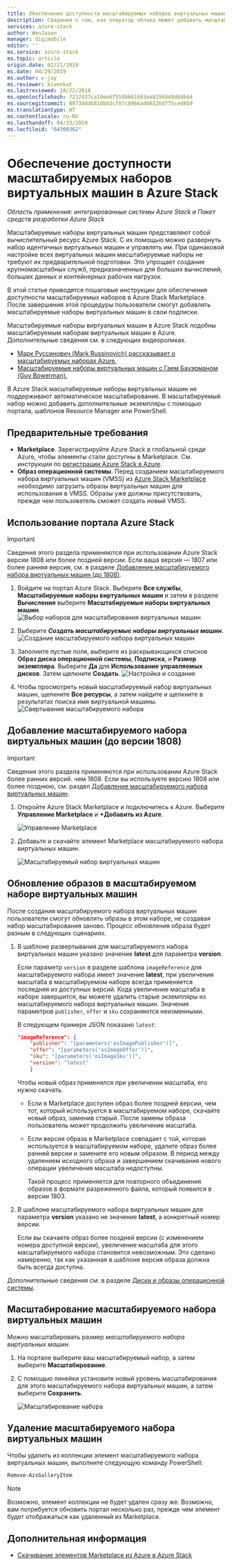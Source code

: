 ```yaml
---
title: Обеспечение доступности масштабируемых наборов виртуальных машин в Azure Stack | Документация Майкрософт
description: Сведения о том, как оператор облака может добавить масштабируемый набор виртуальных машин в Azure Stack Marketplace
services: azure-stack
author: WenJason
manager: digimobile
editor: ''
ms.service: azure-stack
ms.topic: article
origin.date: 02/21/2019
ms.date: 04/29/2019
ms.author: v-jay
ms.reviewer: kivenkat
ms.lastreviewed: 10/22/2018
ms.openlocfilehash: 7237437ca19ee6f5580661683ea82569d9d84b64
ms.sourcegitcommit: 0973dddb81db03cf07c8966ad66526d775ced8b9
ms.translationtype: HT
ms.contentlocale: ru-RU
ms.lasthandoff: 04/23/2019
ms.locfileid: "64309362"
---
```

# <a name="make-virtual-machine-scale-sets-available-in-azure-stack"></a>Обеспечение доступности масштабируемых наборов виртуальных машин в Azure Stack

*Область применения: интегрированные системы Azure Stack и Пакет средств разработки Azure Stack*
  
Масштабируемые наборы виртуальных машин представляют собой вычислительный ресурс Azure Stack. С их помощью можно развернуть набор идентичных виртуальных машин и управлять им. При одинаковой настройке всех виртуальных машин масштабируемые наборы не требуют их предварительной подготовки. Это упрощает создание крупномасштабных служб, предназначенных для больших вычислений, больших данных и контейнерных рабочих нагрузок.

В этой статье приводятся пошаговые инструкции для обеспечения доступности масштабируемых наборов в Azure Stack Marketplace. После завершения этой процедуры пользователи смогут добавлять масштабируемые наборы виртуальных машин в свои подписки.

Масштабируемые наборы виртуальных машин в Azure Stack подобны масштабируемым наборам виртуальных машин в Azure. Дополнительные сведения см. в следующих видеороликах.

* [Марк Руссинович (Mark Russinovich) рассказывает о масштабируемых наборах Azure.](https://channel9.msdn.com/Blogs/Regular-IT-Guy/Mark-Russinovich-Talks-Azure-Scale-Sets/)
* [Масштабируемые наборы виртуальных машин с Гаем Бауэрманом (Guy Bowerman).](https://channel9.msdn.com/Shows/Cloud+Cover/Episode-191-Virtual-Machine-Scale-Sets-with-Guy-Bowerman)

В Azure Stack масштабируемые наборы виртуальных машин не поддерживают автоматическое масштабирование. В масштабируемый набор можно добавить дополнительные экземпляры с помощью портала, шаблонов Resource Manager или PowerShell.

## <a name="prerequisites"></a>Предварительные требования

* **Marketplace**. Зарегистрируйте Azure Stack в глобальной среде Azure, чтобы элементы стали доступны в Marketplace. См. инструкции по [регистрации Azure Stack в Azure](azure-stack-registration.md).
* **Образ операционной системы**. Перед созданием масштабируемого набора виртуальных машин (VMSS) из [Azure Stack Marketplace](azure-stack-download-azure-marketplace-item.md) необходимо загрузить образы виртуальных машин для использования в VMSS. Образы уже должны присутствовать, прежде чем пользователь сможет создать новый VMSS.

## <a name="use-the-azure-stack-portal"></a>Использование портала Azure Stack

>[!IMPORTANT]  
> Сведения этого раздела применяются при использовании Azure Stack версии 1808 или более поздней версии. Если ваша версия — 1807 или более ранняя версия, см. в разделе [Добавление масштабируемого набора виртуальных машин (до 1808)](#add-the-virtual-machine-scale-set-prior-to-version-1808).

1. Войдите на портал Azure Stack. Выберите **Все службы**, **Масштабируемые наборы виртуальных машин** и затем в разделе **Вычисления** выберите **Масштабируемые наборы виртуальных машин**.
   ![Выбор наборов для масштабирования виртуальных машин](media/azure-stack-compute-add-scalesets/all-services.png)

2. Выберите ***Создать масштабируемые наборы виртуальных машин***.
   ![Создание масштабируемого набора виртуальных машин](media/azure-stack-compute-add-scalesets/create-scale-set.png)

3. Заполните пустые поля, выберите из раскрывающихся списков **Образ диска операционной системы**, **Подписка**, и **Размер экземпляра**. Выберите **Да** для **Использование управляемых дисков**. Затем щелкните **Создать**.
    ![Настройка и создание](media/azure-stack-compute-add-scalesets/create.png)

4. Чтобы просмотреть новый масштабируемый набор виртуальных машин, щелкните **Все ресурсы**, а затем найдите и щелкните в результатах поиска имя виртуальной машины.
   ![Свертывание масштабируемого набора](media/azure-stack-compute-add-scalesets/search.png)

## <a name="add-the-virtual-machine-scale-set-prior-to-version-1808"></a>Добавление масштабируемого набора виртуальных машин (до версии 1808)

>[!IMPORTANT]  
> Сведения этого раздела применяются при использовании Azure Stack более ранних версий. чем 1808. Если вы используете версию 1808 или более позднюю, см. раздел [Добавление масштабируемого набора виртуальных машин](#use-the-azure-stack-portal).

1. Откройте Azure Stack Marketplace и подключитесь к Azure. Выберите **Управление Marketplace** и **+Добавить из Azure**.

    ![Управление Marketplace](media/azure-stack-compute-add-scalesets/image01.png)

2. Добавьте и скачайте элемент Marketplace масштабируемого набора виртуальных машин.

    ![Масштабируемый набор виртуальных машин](media/azure-stack-compute-add-scalesets/image02.png)

## <a name="update-images-in-a-virtual-machine-scale-set"></a>Обновление образов в масштабируемом наборе виртуальных машин

После создания масштабируемого набора виртуальных машин пользователи смогут обновлять образы в этом наборе, не создавая набор масштабирования заново. Процесс обновления образа будет разным в следующих сценариях.

1. В шаблоне развертывания для масштабируемого набора виртуальных машин указано значение **latest** для параметра **version**.  

   Если параметр `version` в разделе шаблона `imageReference` для масштабируемого набора имеет значение **latest**, при увеличении масштаба в масштабируемом наборе всегда применяется последняя из доступных версий. Кода увеличение масштаба в наборе завершится, вы можете удалить старые экземпляры из масштабируемого набора виртуальных машин. Значения параметров `publisher`, `offer` и `sku` сохраняются неизменными.

   В следующем примере JSON показано `latest`:  

    ```json  
    "imageReference": {
        "publisher": "[parameters('osImagePublisher')]",
        "offer": "[parameters('osImageOffer')]",
        "sku": "[parameters('osImageSku')]",
        "version": "latest"
        }
    ```

   Чтобы новый образ применялся при увеличении масштаба, его нужно скачать.  

   * Если в Marketplace доступен образ более поздней версии, чем тот, который используется в масштабируемом наборе, скачайте новый образ, заменив старый. После замены образа пользователь может продолжить увеличение масштаба.

   * Если версия образа в Marketplace совпадает с той, которая используется в масштабируемом наборе, удалите образ более ранней версии и замените его новым образом. В период между удалением исходного образа и завершением скачивания нового операции увеличения масштаба недоступны.

     Такой процесс применяется для повторного объединения образов в формате разреженного файла, который появился в версии 1803.

2. В шаблоне масштабируемого набора виртуальных машин для параметра **version** указано не значение **latest**, а конкретный номер версии.  

    Если вы скачаете образ более поздней версии (с изменением номера доступной версии), увеличение масштаба для этого масштабируемого набора становится невозможным. Это сделано намеренно, так как указанная в шаблоне версия образа должна быть всегда доступна.  

Дополнительные сведения см. в разделе [Диски и образы операционной системы](../user/azure-stack-compute-overview.md#operating-system-disks-and-images).  

## <a name="scale-a-virtual-machine-scale-set"></a>Масштабирование масштабируемого набора виртуальных машин

Можно масштабировать размер *масштабируемого набора виртуальных машин*.  

1. На портале выберите ваш масштабируемый набор, а затем выберите **Масштабирование**.

2. С помощью линейки установите новый уровень масштабирования для этого масштабируемого набора виртуальных машин, а затем выберите **Сохранить**.

     ![Масштабирование набора](media/azure-stack-compute-add-scalesets/scale.png)

## <a name="remove-a-virtual-machine-scale-set"></a>Удаление масштабируемого набора виртуальных машин

Чтобы удалить из коллекции элемент масштабируемого набора виртуальных машин, выполните следующую команду PowerShell:

```powershell  
Remove-AzsGalleryItem
```

> [!NOTE]
> Возможно, элемент коллекции не будет удален сразу же. Возможно, вам потребуется обновить портал несколько раз, прежде чем элемент будет отображаться как удаленный из Marketplace.

## <a name="next-steps"></a>Дополнительная информация

* [Скачивание элементов Marketplace из Azure в Azure Stack](azure-stack-download-azure-marketplace-item.md)